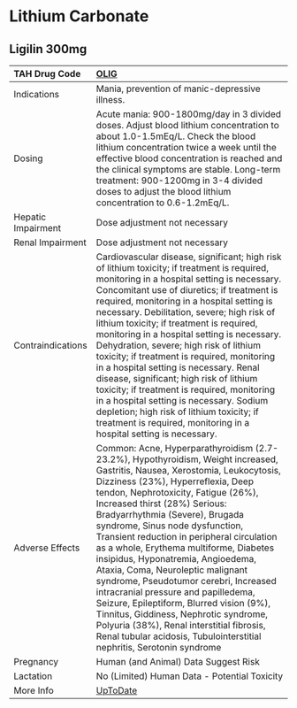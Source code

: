 # Lithium Carbonate

## Ligilin 300mg

| TAH Drug Code      | [OLIG](https://www.tahsda.org.tw/drugs/hissearch.php?drug_code=OLIG)                                                                                                                                                                                                                                                                                                                                                                                                                                                                                                                                                                                                                                                                                                         |
|:-------------------|:-----------------------------------------------------------------------------------------------------------------------------------------------------------------------------------------------------------------------------------------------------------------------------------------------------------------------------------------------------------------------------------------------------------------------------------------------------------------------------------------------------------------------------------------------------------------------------------------------------------------------------------------------------------------------------------------------------------------------------------------------------------------------------|
| Indications        | Mania, prevention of manic-depressive illness.                                                                                                                                                                                                                                                                                                                                                                                                                                                                                                                                                                                                                                                                                                                               |
| Dosing             | Acute mania: 900-1800mg/day in 3 divided doses. Adjust blood lithium concentration to about 1.0-1.5mEq/L. Check the blood lithium concentration twice a week until the effective blood concentration is reached and the clinical symptoms are stable. Long-term treatment: 900-1200mg in 3-4 divided doses to adjust the blood lithium concentration to 0.6-1.2mEq/L.                                                                                                                                                                                                                                                                                                                                                                                                        |
| Hepatic Impairment | Dose adjustment not necessary                                                                                                                                                                                                                                                                                                                                                                                                                                                                                                                                                                                                                                                                                                                                                |
| Renal Impairment   | Dose adjustment not necessary                                                                                                                                                                                                                                                                                                                                                                                                                                                                                                                                                                                                                                                                                                                                                |
| Contraindications  | Cardiovascular disease, significant; high risk of lithium toxicity; if treatment is required, monitoring in a hospital setting is necessary. Concomitant use of diuretics; if treatment is required, monitoring in a hospital setting is necessary. Debilitation, severe; high risk of lithium toxicity; if treatment is required, monitoring in a hospital setting is necessary. Dehydration, severe; high risk of lithium toxicity; if treatment is required, monitoring in a hospital setting is necessary. Renal disease, significant; high risk of lithium toxicity; if treatment is required, monitoring in a hospital setting is necessary. Sodium depletion; high risk of lithium toxicity; if treatment is required, monitoring in a hospital setting is necessary. |
| Adverse Effects    | Common: Acne, Hyperparathyroidism (2.7-23.2%), Hypothyroidism, Weight increased, Gastritis, Nausea, Xerostomia, Leukocytosis, Dizziness (23%), Hyperreflexia, Deep tendon, Nephrotoxicity, Fatigue (26%), Increased thirst (28%) Serious: Bradyarrhythmia (Severe), Brugada syndrome, Sinus node dysfunction, Transient reduction in peripheral circulation as a whole, Erythema multiforme, Diabetes insipidus, Hyponatremia, Angioedema, Ataxia, Coma, Neuroleptic malignant syndrome, Pseudotumor cerebri, Increased intracranial pressure and papilledema, Seizure, Epileptiform, Blurred vision (9%), Tinnitus, Giddiness, Nephrotic syndrome, Polyuria (38%), Renal interstitial fibrosis, Renal tubular acidosis, Tubulointerstitial nephritis, Serotonin syndrome    |
| Pregnancy          | Human (and Animal) Data Suggest Risk                                                                                                                                                                                                                                                                                                                                                                                                                                                                                                                                                                                                                                                                                                                                         |
| Lactation          | No (Limited) Human Data - Potential Toxicity                                                                                                                                                                                                                                                                                                                                                                                                                                                                                                                                                                                                                                                                                                                                 |
| More Info          | [UpToDate](https://www.uptodate.com/contents/lithium-drug-information)                                                                                                                                                                                                                                                                                                                                                                                                                                                                                                                                                                                                                                                                                                       |

